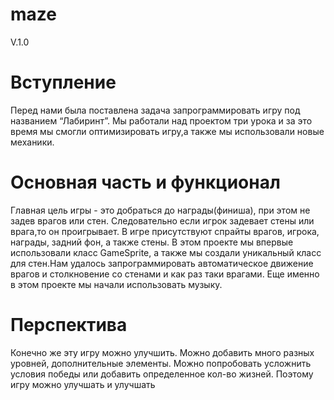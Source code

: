 # maze
V.1.0

#  Вступление
  Перед нами была поставлена задача запрограммировать игру под названием “Лабиринт”. Мы работали над проектом три урока и за это время мы смогли оптимизировать игру,а также мы использовали новые механики.
#  Основная часть и функционал 
  Главная цель игры - это добраться до награды(финиша), при этом не задев врагов или стен. Следовательно если игрок задевает стены или врага,то он проигрывает.
  В игре присутствуют спрайты врагов, игрока, награды, задний фон, а также стены. В этом проекте мы впервые использовали класс GameSprite, а также мы создали уникальный класс для стен.Нам удалось запрограммировать автоматическое движение врагов и столкновение со стенами и как раз таки врагами. Еще именно в этом проекте мы начали использовать музыку.
#  Перспектива
  Конечно же эту игру можно улучшить. Можно добавить много разных уровней, дополнительные элементы. Можно попробовать усложнить условия победы или добавить определенное кол-во жизней. Поэтому игру можно улучшать и улучшать
